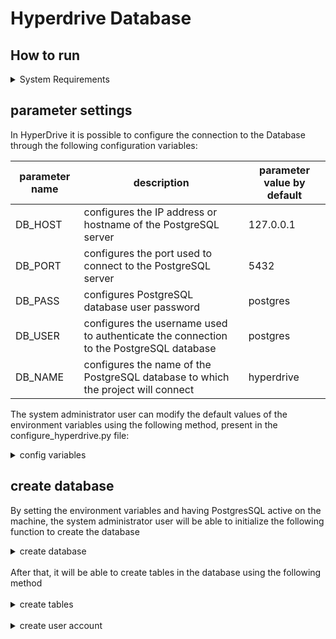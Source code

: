 # Hyperdrive Database

## How to run

<details>
<summary>System Requirements</summary>
    <ul>
        <li> python 3.10 </li>
        <li> flask-sqlalchemy 3.1.1</li>
        <li> PostgresSQL 16 </li>
    </ul>
</details>

## parameter settings

In HyperDrive it is possible to configure the connection to the Database through the following configuration variables:

| parameter name | description | parameter value by default |
| --- | --- | --- |
| DB_HOST | configures the IP address or hostname of the PostgreSQL server | 127.0.0.1 |
| DB_PORT | configures the port used to connect to the PostgreSQL server | 5432 |
| DB_PASS | configures PostgreSQL database user password | postgres |
| DB_USER | configures the username used to authenticate the connection to the PostgreSQL database | postgres |
| DB_NAME | configures the name of the PostgreSQL database to which the project will connect | hyperdrive |

The system administrator user can modify the default values ​​of the environment variables using the following method, present in the configure_hyperdrive.py file:

<details>

<summary>config variables</summary>

##### Parameters

> | name      |  type     | data type               |
> |----|---|---|
> | DB_HOST     |  optional | str    |
> | DB_PORT     |  optional | str    |
> | DB_PASS     |  optional | str    |
> | DB_USER          |  optional | str   |
> | DB_NAME          |  optional | str   |

If the user does not pass any of the parameters, it will continue with its default value

</details>

## create database

By setting the environment variables and having PostgresSQL active on the machine, the system administrator user will be able to initialize the following function to create the database

<details>

<summary>create database</summary>

the function has no parameters and will use Flask SQLAlchemy to create the database. It is important that the environment variables, described previously, are configured with the correct values.

</details>
</br>
After that, it will be able to create tables in the database using the following method
</br>
</br>
<details>

<summary>create tables</summary>

the function has no parameters, it creates the following tables specified in the diagram available at

[https://github.com/dark-pid/hyperdrive/blob/develop/docs/diagrams/entities_on_and_off_chain.mmd](https://github.com/dark-pid/hyperdrive/blob/develop/docs/diagrams/entities_on_and_off_chain.mmd)

</details>
</br>
<details>

<summary>create user account</summary>

The function receives as a parameter the data of one user at a time to be inserted into the database by the system administrator user

##### Parameters

> | name      |  type     | data type               |
> |----|---|---|
> | Name    |  required | str    |
> | Organization    |  required | str    |
> | Email    |  required | str    |
> | wallet_private_key    |  required | str    |

</details>
